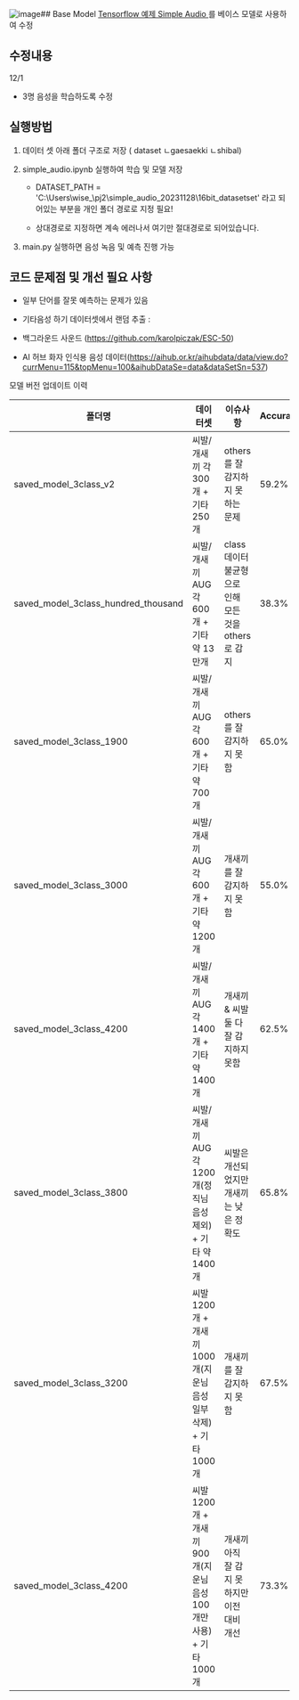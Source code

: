 ![image](https://github.com/ractactia/AIproject/assets/137852127/acb22648-dc6a-487c-9a62-45548bccb22a)## Base Model 
[Tensorflow 예제 Simple Audio ](https://www.tensorflow.org/tutorials/audio/simple_audio?hl=ko) 를 베이스 모델로 사용하여 수정 

## 수정내용 

12/1  
- 3명 음성을 학습하도록 수정


## 실행방법 
1. 데이터 셋 아래 폴더 구조로 저장 ( dataset ㄴgaesaekki ㄴshibal) 
2. simple_audio.ipynb 실행하여 학습 및 모델 저장

   - DATASET_PATH = 'C:\\Users\\wise_\\pj2\\simple_audio_20231128\\16bit_datasetset' 라고 되어있는 부분을 개인 폴더 경로로 지정 필요!

   - 상대경로로 지정하면 계속 에러나서 여기만 절대경로로 되어있습니다. 

3. main.py 실행하면 음성 녹음 및 예측 진행 가능

## 코드 문제점 및 개선 필요 사항 
- 일부 단어를 잘못 예측하는 문제가 있음

- 기타음성 하기 데이터셋에서 랜덤 추출 :
-    백그라운드 사운드 (https://github.com/karolpiczak/ESC-50)
-    AI 허브 화자 인식용 음성 데이터(https://aihub.or.kr/aihubdata/data/view.do?currMenu=115&topMenu=100&aihubDataSe=data&dataSetSn=537) 


모델 버전 업데이트 이력


|폴더명|데이터셋|이슈사항|Accuracy|
|------|---|---|---|
|saved_model_3class_v2|씨발/개새끼 각 300개 + 기타 250개 |others 를 잘 감지하지 못하는 문제|59.2%|
|saved_model_3class_hundred_thousand|씨발/개새끼 AUG 각 600개 + 기타 약 13만개 |  class 데이터 불균형으로 인해 모든 것을 others 로 감지|38.3%|
|saved_model_3class_1900|씨발/개새끼 AUG 각 600개 + 기타 약 700개 | others 를 잘 감지하지 못함 |65.0%|
|saved_model_3class_3000|씨발/개새끼 AUG 각 600개 + 기타 약 1200개 | 개새끼 를 잘 감지하지 못함 |55.0%|
|saved_model_3class_4200|씨발/개새끼 AUG 각 1400개 + 기타 약 1400개 | 개새끼 & 씨발 둘 다 잘 감지하지 못함 |62.5%|
|saved_model_3class_3800|씨발/개새끼 AUG 각 1200개(정직님 음성 제외) + 기타 약 1400개 | 씨발은 개선되었지만 개새끼는 낮은 정확도 |65.8%|
|saved_model_3class_3200|씨발 1200개 + 개새끼 1000개(지운님 음성 일부 삭제) + 기타 1000개 | 개새끼 를 잘 감지하지 못함 |67.5%|
|saved_model_3class_4200|씨발 1200개 + 개새끼 900개(지운님 음성 100개만 사용) + 기타 1000개 | 개새끼 아직 잘 감지 못하지만 이전 대비 개선 |73.3%|

